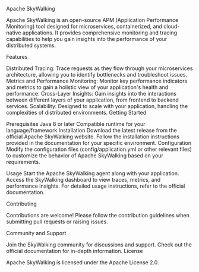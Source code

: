 Apache SkyWalking

Apache SkyWalking is an open-source APM (Application Performance Monitoring) tool designed for microservices, containerized, and cloud-native applications. It provides comprehensive monitoring and tracing capabilities to help you gain insights into the performance of your distributed systems.

Features

Distributed Tracing: Trace requests as they flow through your microservices architecture, allowing you to identify bottlenecks and troubleshoot issues.
Metrics and Performance Monitoring: Monitor key performance indicators and metrics to gain a holistic view of your application's health and performance.
Cross-Layer Insights: Gain insights into the interactions between different layers of your application, from frontend to backend services.
Scalability: Designed to scale with your application, handling the complexities of distributed environments.
Getting Started

Prerequisites
Java 8 or later
Compatible runtime for your language/framework
Installation
Download the latest release from the official Apache SkyWalking website.
Follow the installation instructions provided in the documentation for your specific environment.
Configuration
Modify the configuration files (config/application.yml or other relevant files) to customize the behavior of Apache SkyWalking based on your requirements.

Usage
Start the Apache SkyWalking agent along with your application.
Access the SkyWalking dashboard to view traces, metrics, and performance insights.
For detailed usage instructions, refer to the official documentation.

Contributing

Contributions are welcome! Please follow the contribution guidelines when submitting pull requests or raising issues.

Community and Support

Join the SkyWalking community for discussions and support.
Check out the official documentation for in-depth information.
License

Apache SkyWalking is licensed under the Apache License 2.0.
